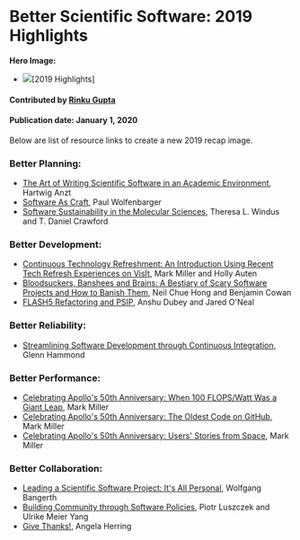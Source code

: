 # Better Scientific Software: 2019 Highlights

**Hero Image:**
- <img src="https://github.com/betterscientificsoftware/images/raw/master/Blog_010219_Mantage.png" />[2019 Highlights]

#### Contributed by [Rinku Gupta](https://github.com/rinkug "Rinku Gupta GitHub Profile")

#### Publication date: January 1, 2020

Below are list of resource links to create a new 2019 recap image. 

### Better Planning:
- [The Art of Writing Scientific Software in an Academic Environment](https://bssw.io/blog_posts/the-art-of-writing-scientific-software-in-an-academic-environment), Hartwig Anzt
- [Software As Craft](https://bssw.io/blog_posts/software-as-craft), Paul Wolfenbarger
- [Software Sustainability in the Molecular Sciences](https://bssw.io/blog_posts/software-sustainability-in-the-molecular-sciences), Theresa L. Windus and T. Daniel Crawford 

### Better Development:
- [Continuous Technology Refreshment: An Introduction Using Recent Tech Refresh Experiences on VisIt](https://bssw.io/blog_posts/continuous-technology-refreshment-an-introduction-using-recent-tech-refresh-experiences-on-visit), Mark Miller and Holly Auten
- [Bloodsuckers, Banshees and Brains: A Bestiary of Scary Software Projects and How to Banish Them](https://bssw.io/blog_posts/bloodsuckers-banshees-and-brains-a-bestiary-of-scary-software-projects-and-how-to-banish-them), Neil Chue Hong and Benjamin Cowan
- [FLASH5 Refactoring and PSIP](https://bssw.io/blog_posts/flash5-refactoring-and-psip), Anshu Dubey and Jared  O'Neal

### Better Reliability:
- [Streamlining Software Development through Continuous Integration](https://bssw.io/blog_posts/streamlining-software-development-through-continuous-integration), Glenn Hammond

### Better Performance:
- [Celebrating Apollo's 50th Anniversary: When 100 FLOPS/Watt Was a Giant Leap](https://bssw.io/blog_posts/celebrating-apollo-s-50th-anniversary-when-100-flops-watt-was-a-giant-leap), Mark Miller
- [Celebrating Apollo's 50th Anniversary: The Oldest Code on GitHub](https://bssw.io/blog_posts/celebrating-apollo-s-50th-anniversary-the-oldest-code-on-github),  Mark Miller
- [Celebrating Apollo's 50th Anniversary: Users' Stories from Space](https://bssw.io/blog_posts/celebrating-apollo-s-50th-anniversary-users-stories-from-space),  Mark Miller

### Better Collaboration:
- [Leading a Scientific Software Project: It's All Personal](https://bssw.io/blog_posts/leading-a-scientific-software-project-it-s-all-personal), Wolfgang Bangerth
- [Building Community through Software Policies](https://bssw.io/blog_posts/building-community-through-software-policies), Piotr Luszczek and Ulrike Meier Yang 
- [Give Thanks!](https://bssw.io/blog_posts/give-thanks), Angela Herring



<!---
Publish: no
RSS Update: 2020-01-04
Categories: collaboration
Topics: projects and organizations
Tags: bssw-article
Level: 2
Prerequisites: default
Aggregate: none
--->
